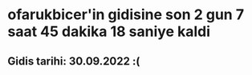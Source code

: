 # ofarukbicer'in gidisine son 2 gun 7 saat 45 dakika 18 saniye kaldi

## Gidis tarihi: 30.09.2022 :(